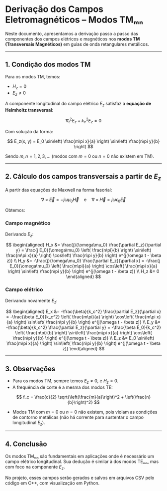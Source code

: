# Derivação dos Campos Eletromagnéticos – Modos TMₘₙ

Neste documento, apresentamos a derivação passo a passo das componentes dos campos elétricos e magnéticos nos **modos TM (Transversais Magnéticos)** em guias de onda retangulares metálicos.

---

## 1. Condição dos modos TM

Para os modos TM, temos:

- $H_z = 0$
- $E_z \neq 0$

A componente longitudinal do campo elétrico $E_z$ satisfaz a **equação de Helmholtz transversal**:

$$
\nabla_t^2 E_z + k_c^2 E_z = 0
$$

Com solução da forma:

$$
E_z(x, y) = E_0 \sin\left( \frac{m\pi x}{a} \right) \sin\left( \frac{n\pi y}{b} \right)
$$

Sendo $m, n = 1, 2, 3, \dots$ (modos com $m=0$ ou $n=0$ não existem em TM).

---

## 2. Cálculo dos campos transversais a partir de $E_z$

A partir das equações de Maxwell na forma fasorial:

$$
\nabla \times \vec{E} = -j\omega \mu_0 \vec{H}
\quad \text{e} \quad
\nabla \times \vec{H} = j\omega \epsilon_0 \vec{E}
$$

Obtemos:

### Campo magnético

Derivando $E_z$:

$$
\begin{aligned}
H_x &= \frac{j}{\omega\mu_0} \frac{\partial E_z}{\partial y} = \frac{j E_0}{\omega\mu_0} \left( \frac{n\pi}{b} \right) \sin\left( \frac{m\pi x}{a} \right) \cos\left( \frac{n\pi y}{b} \right) e^{j(\omega t - \beta z)} \\
H_y &= -\frac{j}{\omega\mu_0} \frac{\partial E_z}{\partial x} = -\frac{j E_0}{\omega\mu_0} \left( \frac{m\pi}{a} \right) \cos\left( \frac{m\pi x}{a} \right) \sin\left( \frac{n\pi y}{b} \right) e^{j(\omega t - \beta z)} \\
H_z &= 0
\end{aligned}
$$

### Campo elétrico

Derivando novamente $E_z$:

$$
\begin{aligned}
E_x &= -\frac{\beta}{k_c^2} \frac{\partial E_z}{\partial x} = -\frac{\beta E_0}{k_c^2} \left( \frac{m\pi}{a} \right) \cos\left( \frac{m\pi x}{a} \right) \sin\left( \frac{n\pi y}{b} \right) e^{j(\omega t - \beta z)} \\
E_y &= -\frac{\beta}{k_c^2} \frac{\partial E_z}{\partial y} = -\frac{\beta E_0}{k_c^2} \left( \frac{n\pi}{b} \right) \sin\left( \frac{m\pi x}{a} \right) \cos\left( \frac{n\pi y}{b} \right) e^{j(\omega t - \beta z)} \\
E_z &= E_0 \sin\left( \frac{m\pi x}{a} \right) \sin\left( \frac{n\pi y}{b} \right) e^{j(\omega t - \beta z)}
\end{aligned}
$$

---

## 3. Observações

- Para os modos TM, sempre temos $E_z \neq 0$, e $H_z = 0$.
- A frequência de corte é a mesma dos modos TE:

$$
f_c = \frac{c}{2} \sqrt{\left(\frac{m}{a}\right)^2 + \left(\frac{n}{b}\right)^2}
$$

- Modos TM com $m=0$ ou $n=0$ não existem, pois violam as condições de contorno metálicas (não há corrente para sustentar o campo longitudinal $E_z$).

---

## 4. Conclusão

Os modos TMₘₙ são fundamentais em aplicações onde é necessário um campo elétrico longitudinal. Sua dedução é similar à dos modos TEₘₙ, mas com foco na componente $E_z$.

No projeto, esses campos serão gerados e salvos em arquivos CSV pelo código em C++, com visualização em Python.
